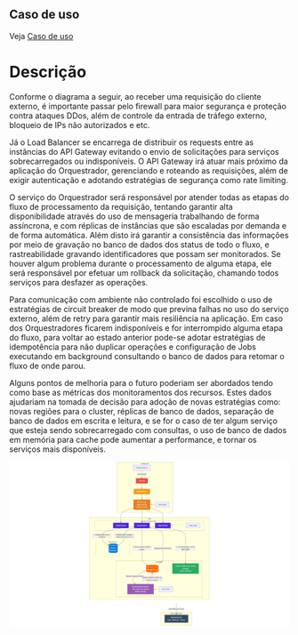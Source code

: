 ## Caso de uso

Veja [Caso de uso](/.doc/use-case.md)

# Descrição

Conforme o diagrama a seguir, ao receber uma requisição do cliente externo, é importante passar pelo firewall para maior segurança e proteção contra ataques DDos, além de controle da entrada de tráfego externo, bloqueio de IPs não autorizados e etc. 


Já o Load Balancer se encarrega de distribuir os requests entre as instâncias do API Gateway evitando o envio de solicitações para serviços sobrecarregados ou indisponíveis. O API Gateway irá atuar mais próximo da aplicação do Orquestrador, gerenciando e roteando as requisições, além de exigir autenticação e adotando estratégias de segurança como rate limiting.


O serviço do Orquestrador será responsável por atender todas as etapas do fluxo de processamento da requisição, tentando garantir alta disponibilidade através do uso de mensageria trabalhando de forma assíncrona, e com réplicas de instâncias que são escaladas por demanda e de forma automática. Além disto irá garantir a consistência das informações por meio de gravação no banco de dados dos status de todo o fluxo, e rastreabilidade gravando identificadores que possam ser monitorados. Se houver algum problema durante o processamento de alguma etapa, ele será responsável por efetuar um rollback da solicitação, chamando todos serviços para desfazer as operações.


Para comunicação com ambiente não controlado foi escolhido o uso de estratégias de circuit breaker de modo que previna falhas no uso do serviço externo, além de retry para garantir mais resiliência na aplicação. Em caso dos Orquestradores ficarem indisponíveis e for interrompido alguma etapa do fluxo, para voltar ao estado anterior pode-se adotar estratégias de idempotência para não duplicar operações e configuração de Jobs executando em background consultando o banco de dados para retomar o fluxo de onde parou.


Alguns pontos de melhoria para o futuro poderiam ser abordados tendo como base as métricas dos monitoramentos dos recursos. Estes dados ajudariam na tomada de decisão para adoção de novas estratégias como: novas regiões para o cluster, réplicas de banco de dados, separação de banco de dados em escrita e leitura, e se for o caso de ter algum serviço que esteja sendo sobrecarregado com consultas, o uso de banco de dados em memória para cache pode aumentar a performance, e tornar os serviços mais disponíveis.

![Diagrama](./diagrama.png)
